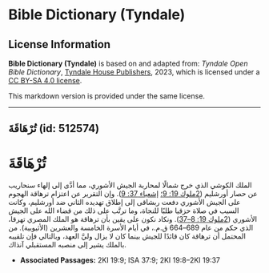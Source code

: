 # Bible Dictionary (Tyndale)

## License Information

**Bible Dictionary (Tyndale)** is based on and adapted from: _Tyndale Open Bible Dictionary_, [Tyndale House Publishers](https://tyndaleopenresources.com/), 2023, which is licensed under a [CC BY-SA 4.0 license](https://creativecommons.org/licenses/by-sa/4.0/legalcode.en).

This markdown version is provided under the same license.



--------------------------------

## تُرْهَاقَةَ (id: 512574)

تُرْهَاقَةَ
===========

الملك الكوشي الذي خرج شمالًا لمحاربة الجيش الأشوري، مما أدَّى إلى إلهاء سنحاريب عن حصار أورشليم ([2ملوك 19: 9؛](https://ref.ly/2Kgs19:9) [إشعياء 37: 9](https://ref.ly/Isa37:9)). وإن التقرير عن اعتزام ترهاقة الهجوم على الجيش الأشوري دفعت ربشاقى إلى إطلاق تهديده الثاني ضد أورشليم، وكانت السبب في صلاة حزقيا طلبًا للنجاة، وما ترتَّب على ذلك من قضاء الله على الجيش الأشوري ([2ملوك 19: 8–37](https://ref.ly/2Kgs19:8-2Kgs19:37)). ونكاد نكون على يقين بأن ترهاقة هو الملك المصري تهرقا، الذي حكم من عام 689–664 ق.م.، في أيام الأسرة الخامسة والعشرين (الأثيوبية). من المحتمل أن ترهاقة كان قائدًا للجيش بينما كان لا يزال وليَّ العهد، وبالتالي فإن تلقيبه بالملك يشير إلى منصبه المستقبلي آنذاك.

* **Associated Passages:** 2KI 19:9; ISA 37:9; 2KI 19:8–2KI 19:37

